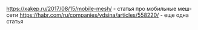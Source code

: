 
https://xakep.ru/2017/08/15/mobile-mesh/ - статья про мобильные меш-сети
https://habr.com/ru/companies/vdsina/articles/558220/ - еще одна статья